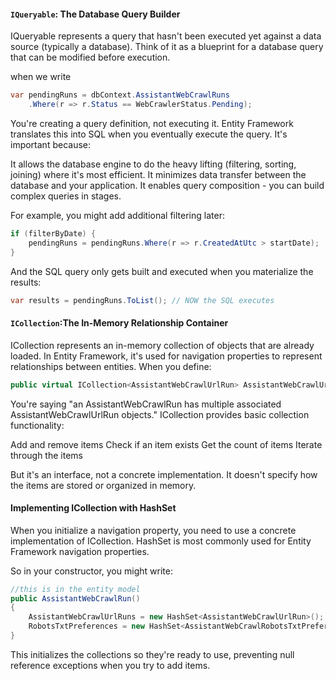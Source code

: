 #### `IQueryable`: The Database Query Builder

IQueryable<T> represents a query that hasn't been executed yet against a data source (typically a database). Think of it as a blueprint for a database query that can be modified before execution.

when we write

```csharp
var pendingRuns = dbContext.AssistantWebCrawlRuns
    .Where(r => r.Status == WebCrawlerStatus.Pending);
```

You're creating a query definition, not executing it. Entity Framework translates this into SQL when you eventually execute the query. It's important because:

It allows the database engine to do the heavy lifting (filtering, sorting, joining) where it's most efficient.
It minimizes data transfer between the database and your application.
It enables query composition - you can build complex queries in stages.

For example, you might add additional filtering later:

```csharp
if (filterByDate) {
    pendingRuns = pendingRuns.Where(r => r.CreatedAtUtc > startDate);
}
```

And the SQL query only gets built and executed when you materialize the results:

```csharp
var results = pendingRuns.ToList(); // NOW the SQL executes
```

#### `ICollection`:The In-Memory Relationship Container

ICollection<T> represents an in-memory collection of objects that are already loaded. In Entity Framework, it's used for navigation properties to represent relationships between entities.
When you define:

```csharp
public virtual ICollection<AssistantWebCrawlUrlRun> AssistantWebCrawlUrlRuns { get; set; }
```

You're saying "an AssistantWebCrawlRun has multiple associated AssistantWebCrawlUrlRun objects."
ICollection provides basic collection functionality:

Add and remove items
Check if an item exists
Get the count of items
Iterate through the items

But it's an interface, not a concrete implementation. It doesn't specify how the items are stored or organized in memory.

#### Implementing ICollection with HashSet

When you initialize a navigation property, you need to use a concrete implementation of ICollection. HashSet<T> is most commonly used for Entity Framework navigation properties.

So in your constructor, you might write:

```csharp
//this is in the entity model
public AssistantWebCrawlRun()
{
    AssistantWebCrawlUrlRuns = new HashSet<AssistantWebCrawlUrlRun>();
    RobotsTxtPreferences = new HashSet<AssistantWebCrawlRobotsTxtPreference>();
}
```

This initializes the collections so they're ready to use, preventing null reference exceptions when you try to add items.
